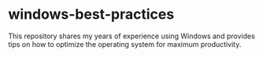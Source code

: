 # windows-best-practices
This repository shares my years of experience using Windows and provides tips on how to optimize the operating system for maximum productivity.
